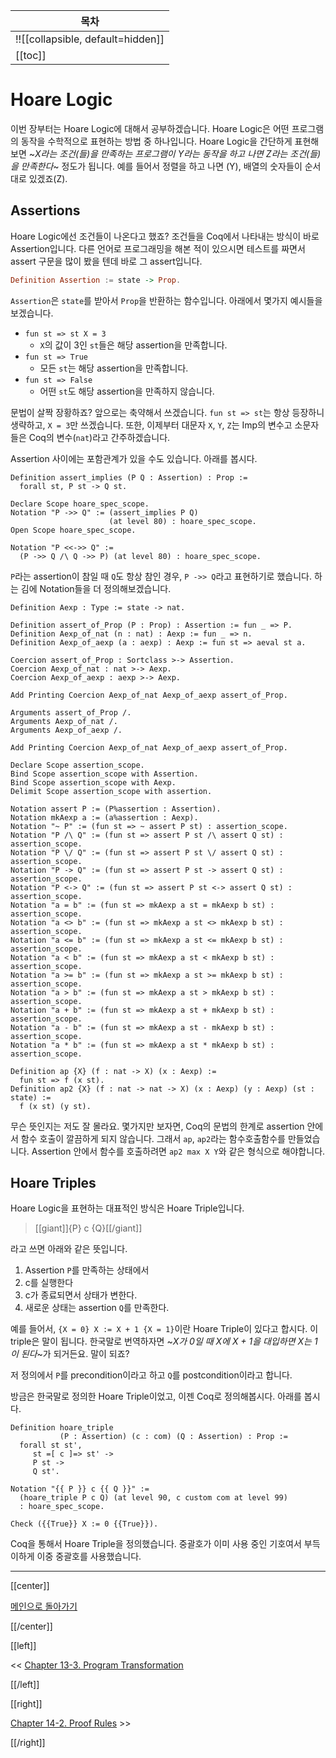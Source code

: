 | 목차 |
|-------------------|
|!![[collapsible, default=hidden]]  |
|[[toc]]|

# Hoare Logic

이번 장부터는 Hoare Logic에 대해서 공부하겠습니다. Hoare Logic은 어떤 프로그램의 동작을 수학적으로 표현하는 방법 중 하나입니다. Hoare Logic을 간단하게 표현해보면 ~_X라는 조건(들)을 만족하는 프로그램이 Y라는 동작을 하고 나면 Z라는 조건(들)을 만족한다_~ 정도가 됩니다. 예를 들어서 정렬을 하고 나면 (Y), 배열의 숫자들이 순서대로 있겠죠(Z).

## Assertions

Hoare Logic에선 조건들이 나온다고 했죠? 조건들을 Coq에서 나타내는 방식이 바로 Assertion입니다. 다른 언어로 프로그래밍을 해본 적이 있으시면 테스트를 짜면서 assert 구문을 많이 봤을 텐데 바로 그 assert입니다.

```haskell
Definition Assertion := state -> Prop.
```

`Assertion`은 `state`를 받아서 `Prop`을 반환하는 함수입니다. 아래에서 몇가지 예시들을 보겠습니다.

- `fun st => st X = 3`
  - `X`의 값이 3인 `st`들은 해당 assertion을 만족합니다.
- `fun st => True`
  - 모든 `st`는 해당 assertion을 만족합니다.
- `fun st => False`
  - 어떤 `st`도 해당 assertion을 만족하지 않습니다.

문법이 살짝 장황하죠? 앞으로는 축약해서 쓰겠습니다. `fun st => st`는 항상 등장하니 생략하고, `X = 3`만 쓰겠습니다. 또한, 이제부터 대문자 `X`, `Y`, `Z`는 Imp의 변수고 소문자들은 Coq의 변수(`nat`)라고 간주하겠습니다.

Assertion 사이에는 포함관계가 있을 수도 있습니다. 아래를 봅시다.

```haskell, line_num
Definition assert_implies (P Q : Assertion) : Prop :=
  forall st, P st -> Q st.

Declare Scope hoare_spec_scope.
Notation "P ->> Q" := (assert_implies P Q)
                      (at level 80) : hoare_spec_scope.
Open Scope hoare_spec_scope.

Notation "P <<->> Q" :=
  (P ->> Q /\ Q ->> P) (at level 80) : hoare_spec_scope.
```

`P`라는 assertion이 참일 때 `Q`도 항상 참인 경우, `P ->> Q`라고 표현하기로 했습니다. 하는 김에 Notation들을 더 정의해보겠습니다.

```haskell, line_num
Definition Aexp : Type := state -> nat.

Definition assert_of_Prop (P : Prop) : Assertion := fun _ => P.
Definition Aexp_of_nat (n : nat) : Aexp := fun _ => n.
Definition Aexp_of_aexp (a : aexp) : Aexp := fun st => aeval st a.

Coercion assert_of_Prop : Sortclass >-> Assertion.
Coercion Aexp_of_nat : nat >-> Aexp.
Coercion Aexp_of_aexp : aexp >-> Aexp.

Add Printing Coercion Aexp_of_nat Aexp_of_aexp assert_of_Prop.

Arguments assert_of_Prop /.
Arguments Aexp_of_nat /.
Arguments Aexp_of_aexp /.

Add Printing Coercion Aexp_of_nat Aexp_of_aexp assert_of_Prop.

Declare Scope assertion_scope.
Bind Scope assertion_scope with Assertion.
Bind Scope assertion_scope with Aexp.
Delimit Scope assertion_scope with assertion.

Notation assert P := (P%assertion : Assertion).
Notation mkAexp a := (a%assertion : Aexp).
Notation "~ P" := (fun st => ~ assert P st) : assertion_scope.
Notation "P /\ Q" := (fun st => assert P st /\ assert Q st) : assertion_scope.
Notation "P \/ Q" := (fun st => assert P st \/ assert Q st) : assertion_scope.
Notation "P -> Q" := (fun st => assert P st -> assert Q st) : assertion_scope.
Notation "P <-> Q" := (fun st => assert P st <-> assert Q st) : assertion_scope.
Notation "a = b" := (fun st => mkAexp a st = mkAexp b st) : assertion_scope.
Notation "a <> b" := (fun st => mkAexp a st <> mkAexp b st) : assertion_scope.
Notation "a <= b" := (fun st => mkAexp a st <= mkAexp b st) : assertion_scope.
Notation "a < b" := (fun st => mkAexp a st < mkAexp b st) : assertion_scope.
Notation "a >= b" := (fun st => mkAexp a st >= mkAexp b st) : assertion_scope.
Notation "a > b" := (fun st => mkAexp a st > mkAexp b st) : assertion_scope.
Notation "a + b" := (fun st => mkAexp a st + mkAexp b st) : assertion_scope.
Notation "a - b" := (fun st => mkAexp a st - mkAexp b st) : assertion_scope.
Notation "a * b" := (fun st => mkAexp a st * mkAexp b st) : assertion_scope.

Definition ap {X} (f : nat -> X) (x : Aexp) :=
  fun st => f (x st).
Definition ap2 {X} (f : nat -> nat -> X) (x : Aexp) (y : Aexp) (st : state) :=
  f (x st) (y st).
```

무슨 뜻인지는 저도 잘 몰라요. 몇가지만 보자면, Coq의 문법의 한계로 assertion 안에서 함수 호출이 깔끔하게 되지 않습니다. 그래서 `ap`, `ap2`라는 함수호출함수를 만들었습니다. Assertion 안에서 함수를 호출하려면 `ap2 max X Y`와 같은 형식으로 해야합니다.

## Hoare Triples

Hoare Logic을 표현하는 대표적인 방식은 Hoare Triple입니다.

> [[giant]]{P} c {Q}[[/giant]]

라고 쓰면 아래와 같은 뜻입니다.

1. Assertion `P`를 만족하는 상태에서
1. c를 실행한다
1. c가 종료되면서 상태가 변한다.
1. 새로운 상태는 assertion `Q`를 만족한다.

예를 들어서, `{X = 0} X := X + 1 {X = 1}`이란 Hoare Triple이 있다고 합시다. 이 triple은 말이 됩니다. 한국말로 번역하자면 ~_X가 0일 때 X에 X + 1을 대입하면 X는 1이 된다_~가 되거든요. 말이 되죠?

저 정의에서 `P`를 precondition이라고 하고 `Q`를 postcondition이라고 합니다.

방금은 한국말로 정의한 Hoare Triple이었고, 이젠 Coq로 정의해봅시다. 아래를 봅시다.

```haskell, line_num
Definition hoare_triple
           (P : Assertion) (c : com) (Q : Assertion) : Prop :=
  forall st st',
     st =[ c ]=> st' ->
     P st ->
     Q st'.

Notation "{{ P }} c {{ Q }}" :=
  (hoare_triple P c Q) (at level 90, c custom com at level 99)
  : hoare_spec_scope.

Check ({{True}} X := 0 {{True}}).
```

Coq을 통해서 Hoare Triple을 정의했습니다. 중괄호가 이미 사용 중인 기호여서 부득이하게 이중 중괄호를 사용했습니다.

---

[[center]]

[메인으로 돌아가기](index.html)

[[/center]]

[[left]]

<< [Chapter 13-3. Program Transformation](Chap13-3.html)

[[/left]]

[[right]]

[Chapter 14-2. Proof Rules](Chap14-2.html) >>

[[/right]]